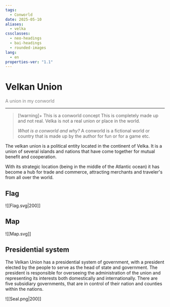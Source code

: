 ```yaml
---
tags:
  - Conworld
date: 2025-05-10
aliases:
  - velka
cssclasses:
  - neo-headings
  - bai-headings
  - rounded-images
lang:
  - en
properties-ver: "1.1"
---
```

# Velkan Union
<p class="text-center" style="margin:0;color:gray;">A union in my conworld</p>

***
>[!warning]+ This is a conworld concept 
> This is completely made up and not real. Velka is not a real union or place in the world.
>
> *What is a conworld and why?*
> A conworld is a fictional world or country that is made up by the author for fun or for a game etc.

The velkan union is a political entity located in the continent of Velka. It is a union of several islands and nations that have come together for mutual benefit and cooperation. 

With its strategic location (being in the middle of the Atlantic ocean) it has become a hub for trade and commerce, attracting merchants and traveler's from all over the world.
## Flag
![[Flag.svg|200]]

## Map
![[Map.svg]]

## Presidential system
The Velkan Union has a presidential system of government, with a president elected by the people to serve as the head of state and government. The president is responsible for overseeing the administration of the union and representing its interests both domestically and internationally. There are five subsidiary governments, that are in control of their nation and counties within the nations.

![[Seal.png|200]]